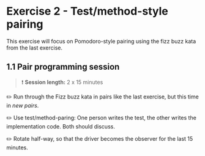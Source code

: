 # Exercise 2 - Test/method-style pairing

This exercise will focus on Pomodoro-style pairing using the fizz buzz kata from the last exercise.

## 1.1 Pair programming session

> :exclamation: **Session length:**  2 x 15 minutes

:pencil2: Run through the Fizz buzz kata in pairs like the last exercise, but this time in _new pairs_.

:pencil2: Use test/method-paring: One person writes the test, the other writes the implementation code. Both should discuss.

:pencil2: Rotate half-way, so that the driver becomes the observer for the last 15 minutes.